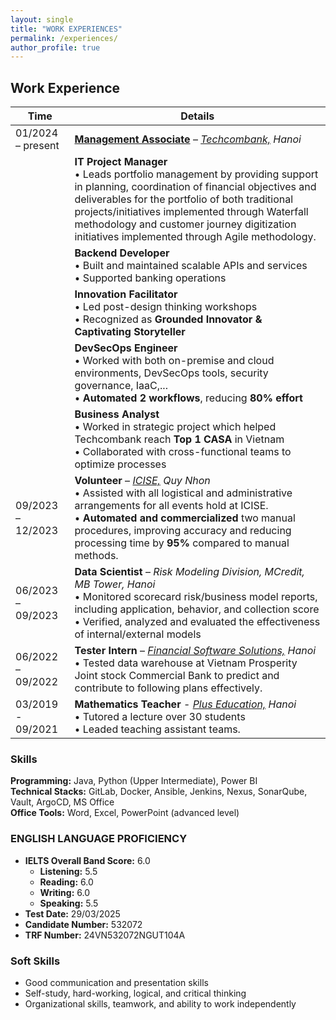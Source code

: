 ```yaml
---
layout: single
title: "WORK EXPERIENCES"
permalink: /experiences/
author_profile: true
---
```


## Work Experience

| Time              | Details                                                                                                                                                                                                                                                                                                                                   |
|-------------------|-------------------------------------------------------------------------------------------------------------------------------------------------------------------------------------------------------------------------------------------------------------------------------------------------------------------------------------------|
| 01/2024 – present | **[Management Associate](https://tuyendung.techcombankjobs.com/techdata)** – *[Techcombank,](https://techcombank.com/) Hanoi*                                                                                                                                                                                                             |
|                   | **IT Project Manager** <br>• Leads portfolio management by providing support in planning, coordination of financial objectives and deliverables for the portfolio of both traditional projects/initiatives implemented through Waterfall methodology and customer journey digitization initiatives implemented through Agile methodology. |                                                                                                                                                                                                                                                                                                                                                                                                                                                                                                                        |
|                   | **Backend Developer** <br>• Built and maintained scalable APIs and services  <br>• Supported banking operations                                                                                                                                                                                                                           |
|                   | **Innovation Facilitator** <br>• Led post-design thinking workshops  <br>• Recognized as **Grounded Innovator & Captivating Storyteller**                                                                                                                                                                                                 |
|                   | **DevSecOps Engineer** <br>• Worked with both on-premise and cloud environments, DevSecOps tools, security governance, IaaC,...  <br>• **Automated 2 workflows**, reducing **80% effort**                                                                                                                                                 |
|                   | **Business Analyst** <br>• Worked in strategic project which helped Techcombank reach **Top 1 CASA** in Vietnam  <br>• Collaborated with cross-functional teams to optimize processes                                                                                                                                                     |
| 09/2023 – 12/2023 | **Volunteer** – *[ICISE,](https://www.icisequynhon.com/) Quy Nhon*  <br>• Assisted with all logistical and administrative arrangements for all events hold at ICISE.  <br>• **Automated and commercialized** two manual procedures, improving accuracy and reducing processing time by **95%** compared to manual methods.                |
| 06/2023 – 09/2023 | **Data Scientist** – *Risk Modeling Division, MCredit, MB Tower, Hanoi*  <br>• Monitored scorecard risk/business model reports, including application, behavior, and collection score  <br>• Verified, analyzed and evaluated the effectiveness of internal/external models                                                               |
| 06/2022 – 09/2022 | **Tester Intern** – *[Financial Software Solutions,](https://fss.com.vn/) Hanoi*  <br>• Tested data warehouse at Vietnam Prosperity Joint stock Commercial Bank to predict and contribute to following plans effectively.                                                                                                                 |
| 03/2019 - 09/2021 | **Mathematics Teacher** - *[Plus Education,](https://www.facebook.com/PlusEduNangtamtrithuc) Hanoi*  <br>• Tutored a lecture over 30 students <br>• Leaded teaching assistant teams.                                                                                                                                                      |

### Skills

**Programming:** Java, Python (Upper Intermediate), Power BI  
**Technical Stacks:** GitLab, Docker, Ansible, Jenkins, Nexus, SonarQube, Vault, ArgoCD, MS Office  
**Office Tools:** Word, Excel, PowerPoint (advanced level)

### ENGLISH LANGUAGE PROFICIENCY
- **IELTS Overall Band Score:** 6.0
    - **Listening:** 5.5
    - **Reading:** 6.0
    - **Writing:** 6.0
    - **Speaking:** 5.5
- **Test Date:** 29/03/2025
- **Candidate Number:** 532072
- **TRF Number:** 24VN532072NGUT104A
  
### Soft Skills

- Good communication and presentation skills
- Self-study, hard-working, logical, and critical thinking
- Organizational skills, teamwork, and ability to work independently
